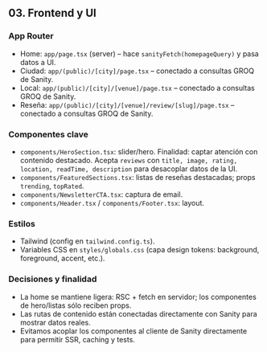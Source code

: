 ## 03. Frontend y UI

### App Router

- Home: `app/page.tsx` (server) – hace `sanityFetch(homepageQuery)` y pasa datos a UI.
- Ciudad: `app/(public)/[city]/page.tsx` – conectado a consultas GROQ de Sanity.
- Local: `app/(public)/[city]/[venue]/page.tsx` – conectado a consultas GROQ de Sanity.
- Reseña: `app/(public)/[city]/[venue]/review/[slug]/page.tsx` – conectado a consultas GROQ de Sanity.

### Componentes clave

- `components/HeroSection.tsx`: slider/hero. Finalidad: captar atención con contenido destacado. Acepta `reviews` con `title, image, rating, location, readTime, description` para desacoplar datos de la UI.
- `components/FeaturedSections.tsx`: listas de reseñas destacadas; props `trending`, `topRated`.
- `components/NewsletterCTA.tsx`: captura de email.
- `components/Header.tsx` / `components/Footer.tsx`: layout.

### Estilos

- Tailwind (config en `tailwind.config.ts`).
- Variables CSS en `styles/globals.css` (capa design tokens: background, foreground, accent, etc.).

### Decisiones y finalidad

- La home se mantiene ligera: RSC + fetch en servidor; los componentes de hero/listas sólo reciben props.
- Las rutas de contenido están conectadas directamente con Sanity para mostrar datos reales.
- Evitamos acoplar los componentes al cliente de Sanity directamente para permitir SSR, caching y tests.


